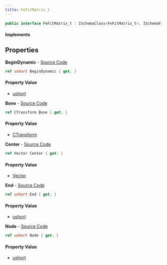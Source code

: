 ```yaml
---
title: FeFitMatrix_t
---
```


```csharp
public interface FeFitMatrix_t : ISchemaClass<FeFitMatrix_t>, ISchemaField, ISchemaClass, INativeHandle
```

#### Implements

## Properties

**BeginDynamic** - [Source Code](https://github.com/swiftly-solution/swiftlys2/blob/master/managed/src/SwiftlyS2.Generated/Schemas/Interfaces/FeFitMatrix_t.cs#L24)

```csharp
ref ushort BeginDynamic { get; }
```

#### Property Value

- [ushort](https://learn.microsoft.com/dotnet/api/system.uint16)

**Bone** - [Source Code](https://github.com/swiftly-solution/swiftlys2/blob/master/managed/src/SwiftlyS2.Generated/Schemas/Interfaces/FeFitMatrix_t.cs#L16)

```csharp
ref CTransform Bone { get; }
```

#### Property Value

- [CTransform](/docs/api/shared/natives/ctransform)

**Center** - [Source Code](https://github.com/swiftly-solution/swiftlys2/blob/master/managed/src/SwiftlyS2.Generated/Schemas/Interfaces/FeFitMatrix_t.cs#L18)

```csharp
ref Vector Center { get; }
```

#### Property Value

- [Vector](/docs/api/shared/natives/vector)

**End** - [Source Code](https://github.com/swiftly-solution/swiftlys2/blob/master/managed/src/SwiftlyS2.Generated/Schemas/Interfaces/FeFitMatrix_t.cs#L20)

```csharp
ref ushort End { get; }
```

#### Property Value

- [ushort](https://learn.microsoft.com/dotnet/api/system.uint16)

**Node** - [Source Code](https://github.com/swiftly-solution/swiftlys2/blob/master/managed/src/SwiftlyS2.Generated/Schemas/Interfaces/FeFitMatrix_t.cs#L22)

```csharp
ref ushort Node { get; }
```

#### Property Value

- [ushort](https://learn.microsoft.com/dotnet/api/system.uint16)

